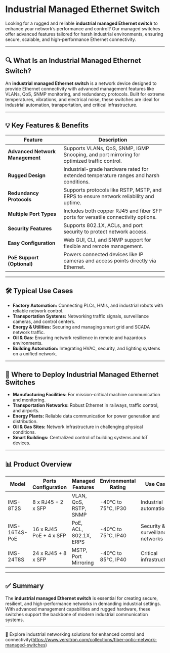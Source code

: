 # Industrial Managed Ethernet Switch

Looking for a rugged and reliable **industrial managed Ethernet switch** to enhance your network’s performance and control? Our managed switches offer advanced features tailored for harsh industrial environments, ensuring secure, scalable, and high-performance Ethernet connectivity.

---

## 🔍 What Is an Industrial Managed Ethernet Switch?

An **industrial managed Ethernet switch** is a network device designed to provide Ethernet connectivity with advanced management features like VLANs, QoS, SNMP monitoring, and redundancy protocols. Built for extreme temperatures, vibrations, and electrical noise, these switches are ideal for industrial automation, transportation, and critical infrastructure.

---

## 💡 Key Features & Benefits

| Feature                      | Description                                                           |
|------------------------------|-----------------------------------------------------------------------|
| **Advanced Network Management** | Supports VLANs, QoS, SNMP, IGMP Snooping, and port mirroring for optimized traffic control. |
| **Rugged Design**             | Industrial-grade hardware rated for extended temperature ranges and harsh conditions. |
| **Redundancy Protocols**      | Supports protocols like RSTP, MSTP, and ERPS to ensure network reliability and uptime. |
| **Multiple Port Types**       | Includes both copper RJ45 and fiber SFP ports for versatile connectivity options. |
| **Security Features**         | Supports 802.1X, ACLs, and port security to protect network access.  |
| **Easy Configuration**        | Web GUI, CLI, and SNMP support for flexible and remote management.   |
| **PoE Support (Optional)**    | Powers connected devices like IP cameras and access points directly via Ethernet. |

---

## 🛠️ Typical Use Cases

- **Factory Automation:** Connecting PLCs, HMIs, and industrial robots with reliable network control.  
- **Transportation Systems:** Networking traffic signals, surveillance cameras, and control centers.  
- **Energy & Utilities:** Securing and managing smart grid and SCADA network traffic.  
- **Oil & Gas:** Ensuring network resilience in remote and hazardous environments.  
- **Building Automation:** Integrating HVAC, security, and lighting systems on a unified network.

---

## 🛒 Where to Deploy Industrial Managed Ethernet Switches

- **Manufacturing Facilities:** For mission-critical machine communication and monitoring.  
- **Transportation Networks:** Robust Ethernet in railways, traffic control, and airports.  
- **Energy Plants:** Reliable data communication for power generation and distribution.  
- **Oil & Gas Sites:** Network infrastructure in challenging physical conditions.  
- **Smart Buildings:** Centralized control of building systems and IoT devices.

---

## 📊 Product Overview

| Model                      | Ports Configuration      | Managed Features          | Environmental Rating       | Use Case                          |
|----------------------------|-------------------------|---------------------------|----------------------------|----------------------------------|
| IMS-8T2S                   | 8 x RJ45 + 2 x SFP      | VLAN, QoS, RSTP, SNMP     | -40°C to 75°C, IP30        | Industrial automation             |
| IMS-16T4S-PoE              | 16 x RJ45 PoE + 4 x SFP | PoE, ACL, 802.1X, ERPS   | -40°C to 75°C, IP40        | Security & surveillance networks |
| IMS-24T8S                  | 24 x RJ45 + 8 x SFP     | MSTP, Port Mirroring      | -40°C to 85°C, IP40        | Critical infrastructure          |

---

## ✅ Summary

The **industrial managed Ethernet switch** is essential for creating secure, resilient, and high-performance networks in demanding industrial settings. With advanced management capabilities and rugged hardware, these switches support the backbone of modern industrial communication systems.

---

🔗 Explore industrial networking solutions for enhanced control and connectivity(https://www.versitron.com/collections/fiber-optic-network-managed-switches)
